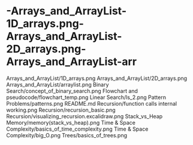 # -Arrays_and_ArrayList-1D_arrays.png-Arrays_and_ArrayList-2D_arrays.png-Arrays_and_ArrayList-arr
  Arrays_and_ArrayList/1D_arrays.png   Arrays_and_ArrayList/2D_arrays.png   Arrays_and_ArrayList/arraylist.png   Binary Search/concept_of_binary_search.png   Flowchart and pseudocode/flowchart_temp.png   Linear Search/ls_2.png   Pattern Problems/patterns.png   README.md   Recursion/function calls internal working.png   Recursion/recursion_basic.png   Recursion/visualizing_recursion.excalidraw.png   Stack_vs_Heap Memory/memory(stack_vs_heap).png   Time &amp; Space Complexity/basics_of_time_complexity.png   Time &amp; Space Complexity/big_O.png   Trees/basics_of_trees.png
